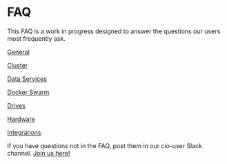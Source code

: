 # FAQ

This FAQ is a work in progress designed to answer the questions our users most frequently ask.

[General](/general.md)

[Cluster](/cluster.md)

[Data Services](/data-services.md)

[Docker Swarm](/docker-swarm.md)

[Drives](/drives.md)

[Hardware](/hardware.md)

[Integrations](/integrations.md)

If you have questions not in the FAQ, post them in our cio-user Slack channel. [Join us here!](http://storidge.com/join-cio-slack/)
